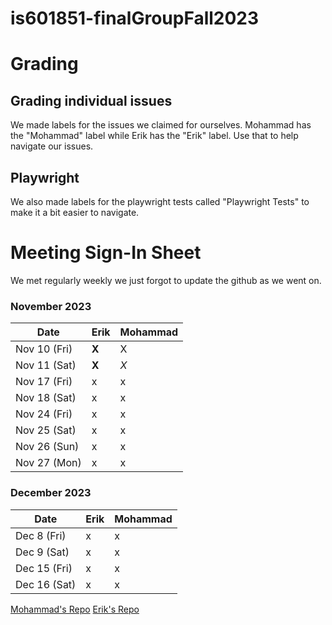 # is601851-finalGroupFall2023

# Grading

## Grading individual issues
We made labels for the issues we claimed for ourselves. Mohammad has the "Mohammad" label while Erik has the "Erik" label. Use that to help navigate our issues.

## Playwright
We also made labels for the playwright tests called "Playwright Tests" to make it a bit easier to navigate.

# Meeting Sign-In Sheet

We met regularly weekly we just forgot to update the github as we went on.
### November 2023

| Date        | Erik | Mohammad | 
|-------------|-----------|-----------|
| Nov 10 (Fri)|    __X__       |     X     |
| Nov 11 (Sat)|       __X__    |     *X*     |
| Nov 17 (Fri)|       x    |      x     |
| Nov 18 (Sat)|    x       |   x        | 
| Nov 24 (Fri)|     x      |     x      | 
| Nov 25 (Sat)|     x      |   x        |  
| Nov 26 (Sun)|     x      |      x     | 
| Nov 27 (Mon)|     x      |     x      | 

### December 2023

| Date        | Erik| Mohammad | 
|-------------|-----------|-----------|                 
| Dec 8 (Fri) |     x      |      x     |           
| Dec 9 (Sat)  |     x      |     x      |       
| Dec 15 (Fri) |     x      |      x     |           
| Dec 16 (Sat) |    x       |       x    | 


[Mohammad's Repo](https://github.com/FunkeMonke/is601851-finalGroupFall2023)
[Erik's Repo](https://github.com/erikjavornik/is601851-finalGroupFall2023)